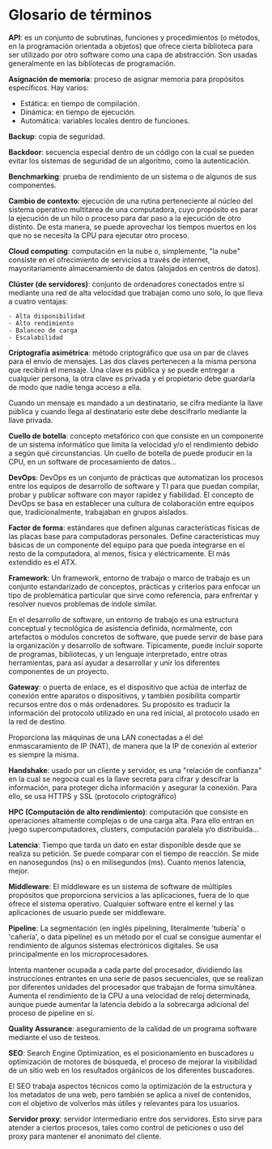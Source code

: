 # Glosario de términos

**API**: es un conjunto de subrutinas, funciones y procedimientos (o métodos, en la programación orientada a objetos) que ofrece cierta biblioteca para ser utilizado por otro software como una capa de abstracción.
Son usadas generalmente en las bibliotecas de programación.
 
**Asignación de memoria**: proceso de asignar memoria para propósitos específicos. Hay varios:

  - Estática: en tiempo de compilación.
  - Dinámica: en tiempo de ejecución.
  - Automática: variables locales dentro de funciones.		

**Backup**: copia de seguridad.

**Backdoor**: secuencia especial dentro de un código con la cual se pueden evitar los sistemas de seguridad de un algoritmo, como la autenticación.

**Benchmarking**: prueba de rendimiento de un sistema o de algunos de sus componentes.

**Cambio de contexto**: ejecución de una rutina perteneciente al núcleo del sistema operativo multitarea de una computadora, cuyo propósito es parar la ejecución de un hilo o proceso para dar paso a la ejecución de otro distinto. De esta manera, se puede aprovechar los tiempos muertos en los que no se necesita la CPU para ejecutar otro proceso.

**Cloud computing**: computación en la nube o, simplemente, "la nube" consiste en el ofrecimiento de servicios a través de internet, mayoritariamente almacenamiento de datos (alojados en centros de datos).

**Clúster (de servidores)**: conjunto de ordenadores conectados entre sí mediante una red de alta velocidad que trabajan como uno solo, lo que lleva a cuatro ventajas:

	- Alta disponibilidad
	- Alto rendimiento
	- Balanceo de carga
	- Escalabilidad

**Criptografía asimétrica**: método criptográfico que usa un par de claves para el envío de mensajes. Las dos claves pertenecen a la misma persona que recibirá el mensaje. Una clave es pública y se puede entregar a cualquier persona, la otra clave es privada y el propietario debe guardarla de modo que nadie tenga acceso a ella. 

Cuando un mensaje es mandado a un destinatario, se cifra mediante la llave pública y cuando llega al destinatario este debe descifrarlo mediante la llave privada.

**Cuello de botella**: concepto metafórico con que consiste en un componente de un sistema informático que limita la velocidad y/o el rendimiento debido a según qué circunstancias. Un cuello de botella de puede producir en la CPU, en un software de procesamiento de datos…






**DevOps**: DevOps es un conjunto de prácticas que automatizan los procesos entre los equipos de desarrollo de software y TI para que puedan compilar, probar y publicar software con mayor rapidez y fiabilidad. El concepto de DevOps se basa en establecer una cultura de colaboración entre equipos que, tradicionalmente, trabajaban en grupos aislados. 


**Factor de forma**: estándares que definen algunas características físicas de las placas base para computadoras personales. Define características muy básicas de un componente del equipo para que pueda integrarse en el resto de la computadora, al menos, física y eléctricamente. El más extendido es el ATX.

**Framework**: Un framework, entorno de trabajo o marco de trabajo es un conjunto estandarizado de conceptos, prácticas y criterios para enfocar un tipo de problemática particular que sirve como referencia, para enfrentar y resolver nuevos problemas de índole similar.

En el desarrollo de software, un entorno de trabajo es una estructura conceptual y tecnológica de asistencia definida, normalmente, con artefactos o módulos concretos de software, que puede servir de base para la organización y desarrollo de software. Típicamente, puede incluir soporte de programas, bibliotecas, y un lenguaje interpretado, entre otras herramientas, para así ayudar a desarrollar y unir los diferentes componentes de un proyecto.

**Gateway**: o puerta de enlace, es el dispositivo que actúa de interfaz de conexión entre aparatos o dispositivos, y también posibilita compartir recursos entre dos o más ordenadores.
Su propósito es traducir la información del protocolo utilizado en una red inicial, al protocolo usado en la red de destino.

Proporciona las máquinas de una LAN conectadas a él del enmascaramiento de IP (NAT), de manera que la IP de conexión al exterior es siempre la misma.

**Handshake**: usado por un cliente y servidor, es una "relación de confianza" en la cual
se negocia cual es la llave secreta para cifrar y descifrar la información, para proteger dicha
información y asegurar la conexión. Para ello, se usa HTTPS y SSL (protocolo criptográfico)

**HPC (Computación de alto rendimiento)**: computación que consiste en operaciones altamente complejas o de una carga alta. Para ello entran en juego supercomputadores, clusters, computación paralela y/o distribuida...

**Latencia**: Tiempo que tarda un dato en estar disponible desde que se realiza su petición. Se puede comparar con el tiempo de reacción. Se mide en nanosegundos (ns) o en milisegundos (ms). Cuanto menos latencia, mejor.

**Middleware**: El middleware es un sistema de software de múltiples propósitos que proporciona servicios a las aplicaciones, fuera de lo que ofrece el sistema operativo. Cualquier software entre el kernel y las aplicaciones de usuario puede ser middleware.

**Pipeline**: La segmentación (en inglés pipelining, literalmente 'tubería' o 'cañería', o data pipeline​) es un método por el cual se consigue aumentar el rendimiento de algunos sistemas electrónicos digitales. Se usa principalmente en los microprocesadores. 

Intenta mantener ocupada a cada parte del procesador, dividiendo las instrucciones entrantes en una serie de pasos secuenciales, que se realizan por diferentes unidades del procesador que trabajan de forma simultánea. Aumenta el rendimiento de la CPU a una velocidad de reloj determinada, aunque puede aumentar la latencia debido a la sobrecarga adicional del proceso de pipeline en sí. 

**Quality Assurance**: aseguramiento de la calidad de un programa software mediante el uso de testeos.

**SEO**: Search Engine Optimization, es el posicionamiento en buscadores u optimización de motores de búsqueda, el proceso de mejorar la visibilidad de un sitio web en los resultados orgánicos de los diferentes buscadores. 

El SEO trabaja aspectos técnicos como la optimización de la estructura y los metadatos de una web, pero también se aplica a nivel de contenidos, con el objetivo de volverlos más útiles y relevantes para los usuarios. 

**Servidor proxy**: servidor intermediario entre dos servidores. Esto sirve para atender a ciertos procesos, tales como control de peticiones o uso del proxy para mantener el anonimato del cliente.
